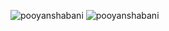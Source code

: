 ![pooyanshabani](https://img.shields.io/badge/PHP-80-blue)
![pooyanshabani](https://img.shields.io/badge/CSS-90-green)
